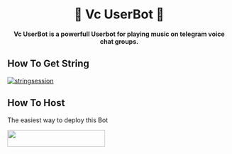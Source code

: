 <h1 align = "center"> 🎵 Vc UserBot 🎵 </h1>

<p align="center"><b> Vc UserBot is a powerfull Userbot for playing music on telegram voice chat groups. </b></p>



## How To Get String
[![stringsession](https://img.shields.io/badge/repl.it-generateStringName-yellowgreen)](https://repl.it/@subinps/getStringName)

## How To Host
The easiest way to deploy this Bot
<p align="left"><a href="https://heroku.com/deploy?template=https://github.com/Rishabhbhan4/VC-UserBot"> <img src="https://img.shields.io/badge/Deploy%20To%20Heroku-purple?style=for-the-badge&logo=heroku" width="220" height="38.45"/></a></p>


